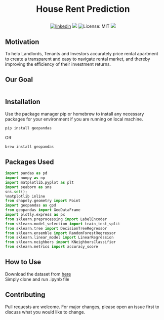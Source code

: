 # <p align="center">House Rent Prediction</p>
<p align="center"> 
<a href="https://www.linkedin.com/in/roy-ashish">
<img alt="linkedin" src="https://img.shields.io/badge/-ashishroy-blue?style=flat&logo=Linkedin&logoColor=white&link=https://www.linkedin.com/in/roy-ashish"></a>
<img src="https://img.shields.io/badge/Version-1.0.2-blue" />
<img alt="License: MIT" src="https://img.shields.io/badge/license-MIT-yellow.svg" target="_blank" />
<img src="https://img.shields.io/badge/Python-100%25-yellow?style=flat&logo=python&logoColor=yellow" />
</p>

## Motivation

To help Landlords, Tenants and Investors accurately price rental apartment to create a transparent and easy to navigate rental market, and thereby improving the efficiency of their investment returns.

## Our Goal

<img scr="https://github.com/royashishneu/House_Rent_Prediction/blob/main/Screen%20Shot%202022-02-10%20at%204.24.01%20PM.png">

## Installation

Use the package manager pip or homebrew to install any necessary packages for your environment if you are running on local machine.

```bash
pip install geopandas
```
OR
```bash
brew install geopandas
```
## Packages Used

```python
import pandas as pd
import numpy as np
import matplotlib.pyplot as plt
import seaborn as sns
sns.set();
%matplotlib inline
from shapely.geometry import Point
import geopandas as gpd
from geopandas import GeoDataFrame
import plotly.express as px
from sklearn.preprocessing import LabelEncoder
from sklearn.model_selection import train_test_split
from sklearn.tree import DecisionTreeRegressor
from sklearn.ensemble import RandomForestRegressor
from sklearn.linear_model import LinearRegression
from sklearn.neighbors import KNeighborsClassifier
from sklearn.metrics import accuracy_score
```

## How to Use

Download the dataset from <a href="https://www.dropbox.com/error">here</a><br>
Simply clone and run .ipynb file

## Contributing
Pull requests are welcome. For major changes, please open an issue first to discuss what you would like to change.
